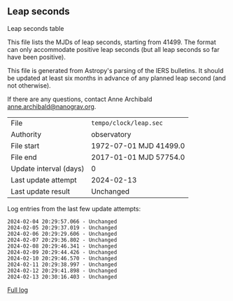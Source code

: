 
## Leap seconds

Leap seconds table

This file lists the MJDs of leap seconds, starting from 41499.
The format can only accommodate positive leap seconds (but all
leap seconds so far have been positive).

This file is generated from Astropy's parsing of the IERS
bulletins. It should be updated at least six months in advance
of any planned leap second (and not otherwise).

If there are any questions, contact Anne Archibald
<anne.archibald@nanograv.org>.

|     |     |
|:--- |:--- |
| File | `tempo/clock/leap.sec` |
| Authority | observatory |
| File start | 1972-07-01 MJD 41499.0 |
| File end | 2017-01-01 MJD 57754.0 |
| Update interval (days) | 0 |
| Last update attempt | 2024-02-13 |
| Last update result | Unchanged |

Log entries from the last few update attempts:
```
2024-02-04 20:29:57.066 - Unchanged
2024-02-05 20:29:37.019 - Unchanged
2024-02-06 20:29:29.606 - Unchanged
2024-02-07 20:29:36.802 - Unchanged
2024-02-08 20:29:46.341 - Unchanged
2024-02-09 20:29:44.426 - Unchanged
2024-02-10 20:29:46.570 - Unchanged
2024-02-11 20:29:38.997 - Unchanged
2024-02-12 20:29:41.898 - Unchanged
2024-02-13 20:30:16.403 - Unchanged
```
[Full log](https://raw.githubusercontent.com/ipta/pulsar-clock-corrections/main/log/tempo/clock/leap.sec.log)
